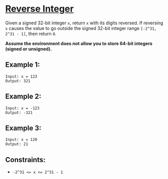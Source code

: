 # [Reverse Integer](https://leetcode.com/problems/reverse-integer/)

Given a signed 32-bit integer `x`, return `x` with its digits reversed. If reversing `x` causes the value to go outside the signed 32-bit integer range `[-2^31, 2^31 - 1]`, then return `0`.

**Assume the environment does not allow you to store 64-bit integers (signed or unsigned).**

## Example 1:
```
Input: x = 123
Output: 321
```

## Example 2:
```
Input: x = -123
Output: -321
```

## Example 3:
```
Input: x = 120
Output: 21
```

## Constraints:
- `-2^31 <= x <= 2^31 - 1`
